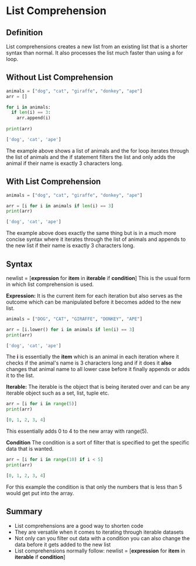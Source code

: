 # List Comprehension


## Definition
List comprehensions creates a new list from an existing list that is a shorter syntax than normal. It also processes the list much faster than using a for loop.


## Without List Comprehension
```python
animals = ["dog", "cat", "giraffe", "donkey", "ape"]
arr = []

for i in animals:
  if len(i) == 3:
    arr.append(i)
    
print(arr)
```
```python
['dog', 'cat', 'ape']
```
The example above shows a list of animals and the for loop iterates through the list of animals and the if statement filters the list and only adds the animal if their name is exactly 3 characters long.

## With List Comprehension
```python
animals = ["dog", "cat", "giraffe", "donkey", "ape"]

arr = [i for i in animals if len(i) == 3]
print(arr)
```
```python
['dog', 'cat', 'ape']
```
The example above does exactly the same thing but is in a much more concise syntax where it iterates through the list of animals and appends to the new list if their name is exactly 3 characters long.

## Syntax

newlist = [**expression** for **item** in **iterable** if **condition**]
This is the usual form in which list comprehension is used.

**Expression:** It is the current item for each iteration but also serves as the outcome which can be manipulated before it becomes added to the new list.
```python
animals = ["DOG", "CAT", "GIRAFFE", "DONKEY", "APE"]

arr = [i.lower() for i in animals if len(i) == 3]
print(arr)
```
```python
['dog', 'cat', 'ape']
```
The **i** is essentially the **item** which is an animal in each iteration where it checks if the animal's name is 3 characters long and if it does it **also** changes that animal name to all lower case before it finally appends or adds it to the list.

**Iterable:** The iterable is the object that is being iterated over and can be any iterable object such as a set, list, tuple etc.
```python
arr = [i for i in range(5)]
print(arr)
```
```python
[0, 1, 2, 3, 4]
```
This essentially adds 0 to 4 to the new array with range(5).

**Condition** The condition is a sort of filter that is specified to get the specific data that is wanted.
```python
arr = [i for i in range(10) if i < 5]
print(arr)
```
```python
[0, 1, 2, 3, 4]
```
For this example the condition is that only the numbers that is less than 5 would get put into the array.

## Summary
- List comprehensions are a good way to shorten code
- They are versatile when it comes to iterating through iterable datasets
- Not only can you filter out data with a condition you can also change the data before it gets added to the new list
- List comprehensions normally follow: newlist = [**expression** for **item** in **iterable** if **condition**]
